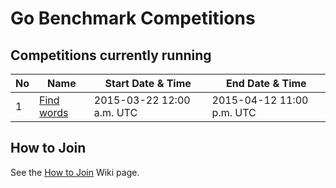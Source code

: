 # Go Benchmark Competitions

## Competitions currently running

| No | Name                   | Start Date & Time         | End Date & Time           |
|----|------------------------|---------------------------|---------------------------|
| 1  | [Find words](00000001) | 2015-03-22 12:00 a.m. UTC | 2015-04-12 11:00 p.m. UTC |

## How to Join

See the [How to Join](https://github.com/gobench/competitions/wiki/How-to-Join) Wiki page.
